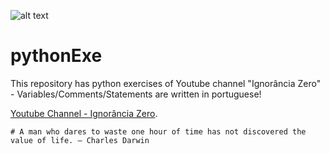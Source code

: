 ![alt text](https://qph.ec.quoracdn.net/main-qimg-29267f9877308835571df0271ce95571-c)

# pythonExe
This repository has python exercises of Youtube channel "Ignorância Zero" - Variables/Comments/Statements are written in portuguese!

[Youtube Channel - Ignorância Zero](https://www.youtube.com/channel/UCmjj41YfcaCpZIkU-oqVIIw/featured).

```
# A man who dares to waste one hour of time has not discovered the value of life. ― Charles Darwin
```
